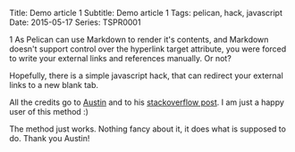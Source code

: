 Title: Demo article 1
Subtitle: Demo article 1
Tags: pelican, hack, javascript
Date: 2015-05-17
Series: TSPR0001

1 As Pelican can use Markdown to render it's contents, and Markdown doesn't support 
control over the hyperlink target attribute, you were forced to write your 
external links and references manually. Or not? 
<!-- PELICAN_END_SUMMARY --> 

Hopefully, there is a simple javascript hack, that can redirect your external 
links to a new blank tab.

All the credits go to [Austin](http://stackoverflow.com/users/1504966/austin) 
and to his [stackoverflow post](http://stackoverflow.com/a/11597448). I am just 
a happy user of this method :)


<script src="https://gist.github.com/tiborsimon/78f71b14d1436e867354.js"></script>

The method just works. Nothing fancy about it, it does what is supposed to do. 
Thank you Austin!